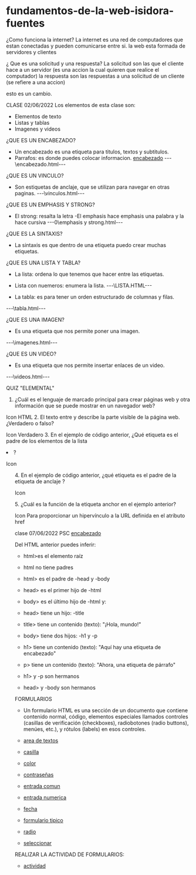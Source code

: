 # fundamentos-de-la-web-isidora-fuentes

¿Como funciona la internet?
La internet es una red de computadores que estan conectadas y pueden comunicarse entre si.
la web esta formada de servidores y clientes 

¿ Que es una solicitud y una respuesta?
La solicitud son las que el cliente hace a un servidor (es una accion la cual quieren que realice el computador)
la respuesta son las respuestas a una solicitud de un cliente (se refiere a una accion)


esto es un cambio.

CLASE 02/06/2022
Los elementos de esta clase son:
- Elementos de texto
- Listas y tablas
- Imagenes y videos 

¿QUE ES UN ENCABEZADO?
- Un encabezado es una etiqueta para titulos, textos y subtitulos.
- Parrafos: es donde puedes colocar informacion.
<a href= "C:\proyectos\fundamentos-de-la-web-isidora-fuentes\ELEMENTOS-DE-TEXTOS">encabezado</a>
---\encabezado.html---

¿QUE ES UN VINCULO?
- Son estiquetas de anclaje, que se utilizan para navegar en otras paginas.
---\vinculos.html---

¿QUE ES UN EMPHASIS Y STRONG?
- El strong: resalta la letra
-El emphasis hace emphasis una palabra y la hace cursiva 
---0\emphasis y strong.html---

¿QUE ES LA SINTAXIS?
- La sintaxis es que dentro de una etiqueta puedo crear muchas etiquetas.

¿QUE ES UNA LISTA Y TABLA?
- La lista: ordena lo que tenemos que hacer entre las etiquetas.
- Lista con nuemeros: enumera la lista.
---\LISTA.HTML---
 
- La tabla: es para tener un orden estructurado de columnas y filas.

---\tabla.html---

¿QUE ES UNA IMAGEN?
- Es una etiqueta que nos permite poner una imagen.

---\imagenes.html---

¿QUE ES UN VIDEO?
- Es una etiqueta que nos permite insertar enlaces de un video.

---\videos.html---

QUIZ "ELEMENTAL"
1. ¿Cuál es el lenguaje de marcado principal para crear páginas web y otra información que se puede mostrar en un navegador web?

Icon
HTML
2. El texto entre <body> y </body> describe la parte visible de la página web. ¿Verdadero o falso?

Icon
Verdadero
3. En el ejemplo de código anterior, ¿Qué etiqueta es el padre de los elementos de la lista <li>?

Icon
<ul>
4. En el ejemplo de código anterior, ¿qué etiqueta es el padre de la etiqueta de anclaje <a>?

Icon
<p>
5. ¿Cuál es la función de la etiqueta anchor <a> en el ejemplo anterior?

Icon
Para proporcionar un hipervínculo a la URL definida en el atributo href

clase 07/06/2022
PSC
<a href = "C:\proyectos\fundamentos-de-la-web-isidora-fuentes\psc.html">encabezado</a>

Del HTML anterior puedes inferir:

- html>es el elemento raíz
- html no tiene padres
- html> es el padre de -head y -body
- head> es el primer hijo de -html
- body> es el último hijo de -html
y:

- head> tiene un hijo: -title
- title> tiene un contenido (texto):  "¡Hola, mundo!"
- body> tiene dos hijos: -h1 y -p
- h1> tiene un contenido (texto): "Aquí hay una etiqueta de encabezado"
- p> tiene un contenido (texto): "Ahora, una etiqueta de párrafo"
- h1> y -p son hermanos
- head> y -body son hermanos

FORMULARIOS
- Un formulario HTML es una sección de un documento que contiene contenido normal, código, elementos especiales llamados controles (casillas de verificación (checkboxes), radiobotones (radio buttons), menúes, etc.), y rótulos (labels) en esos controles.

- <a href="FORMULARIOS\area-de-texto.html">area de textos</a>
- <a href="FORMULARIOS\casilla.html">casilla</a>
- <a href="FORMULARIOS\color.html">color</a>
- <a href= "FORMULARIOS\contraseñas.html">contraseñas</a>
- <a href= "FORMULARIOS\entrada-comun.html">entrada comun</a>
- <a href= "FORMULARIOS\entradas-numericas.html">entrada numerica</a>
- <a href= "FORMULARIOS\fecha.html">fecha</a>
- <a href= "FORMULARIOS\formulario-tipico.html">formulario tipico</a>
- <a href= "FORMULARIOS\radio.html">radio </a>
- <a href= "FORMULARIOS\seleccionar.html">seleccionar</a>

REALIZAR LA ACTIVIDAD DE FORMULARIOS:
- <a href= "formulario-de-registro.html">actividad</a>




